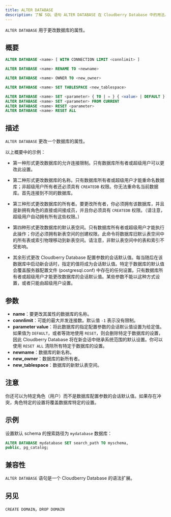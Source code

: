 ```yaml
---
title: ALTER DATABASE
description: 了解 SQL 语句 ALTER DATABASE 在 Cloudberry Database 中的用法。
---
```


`ALTER DATABASE` 用于更改数据库的属性。

## 概要

```sql
ALTER DATABASE <name> [ WITH CONNECTION LIMIT <connlimit> ]

ALTER DATABASE <name> RENAME TO <newname>

ALTER DATABASE <name> OWNER TO <new_owner>

ALTER DATABASE <name> SET TABLESPACE <new_tablespace>

ALTER DATABASE <name> SET <parameter> { TO | = } { <value> | DEFAULT }
ALTER DATABASE <name> SET <parameter> FROM CURRENT
ALTER DATABASE <name> RESET <parameter>
ALTER DATABASE <name> RESET ALL
```

## 描述

`ALTER DATABASE` 更改一个数据库的属性。

以上概要中的示例：

- 第一种形式更改数据库的允许连接限制。只有数据库所有者或超级用户可以更改此设置。

- 第二种形式更改数据库的名称。只有数据库所有者或超级用户才能重命名数据库；非超级用户所有者还必须具有 `CREATEDB` 权限。你无法重命名当前数据库。首先连接到不同的数据库。

- 第三种形式更改数据库的所有者。要更改所有者，你必须拥有该数据库，并且是新拥有角色的直接或间接成员，并且你必须具有 `CREATEDB` 权限。（请注意，超级用户自动拥有所有这些权限。）

- 第四种形式更改数据库的默认表空间。只有数据库所有者或超级用户才能执行此操作；你还必须拥有新表空间的创建权限。此命令将数据库旧默认表空间中的所有表或索引物理移动到新表空间。请注意，非默认表空间中的表和索引不受影响。

- 其余形式更改 Cloudberry Database 配置参数的会话默认值。每当随后在该数据库中启动新会话时，指定的值将成为会话默认值。特定于数据库的默认值会覆盖服务器配置文件 (postgresql.conf) 中存在的任何设置。只有数据库所有者或超级用户才能更改数据库的会话默认值。某些参数不能以这种方式设置，或者只能由超级用户设置。

## 参数

- **name**：要更改其属性的数据库的名称。
- **connlimit**：可能的最大并发连接数。默认值 `-1` 表示没有限制。
- **parameter value**：将此数据库的指定配置参数的会话默认值设置为给定值。如果值为 `DEFAULT`，或者等效地使用 `RESET`，则会删除特定于数据库的设置，因此 Cloudberry Database 将在新会话中继承系统范围的默认设置。你可以使用 `RESET ALL` 清除所有特定于数据库的设置。
- **newname**：数据库的新名称。
- **new_owner**：数据库的新所有者。
- **new_tablespace**：数据库的新默认表空间。

## 注意

你还可以为特定角色（用户）而不是数据库配置参数的会话默认值。如果存在冲突，角色特定的设置将覆盖数据库特定的设置。

## 示例

设置默认 schema 的搜索路径为 `mydatabase` 数据库：

```sql
ALTER DATABASE mydatabase SET search_path TO myschema, 
public, pg_catalog;
```

## 兼容性

`ALTER DATABASE` 语句是一个 Cloudberry Database 的语法扩展。

## 另见

`CREATE DOMAIN`，`DROP DOMAIN`
